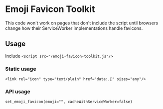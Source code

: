 # Emoji Favicon Toolkit

This code won't work on pages that don't include the script until browsers change how their ServiceWorker implementations handle favicons.

## Usage

Include `<script src="/emoji-favicon-toolkit.js"/>`

### Static usage

    <link rel="icon" type="text/plain" href="data:,🍔" sizes="any"/>

### API usage

    set_emoji_favicon(emoji="", cacheWithServiceWorker=false)

